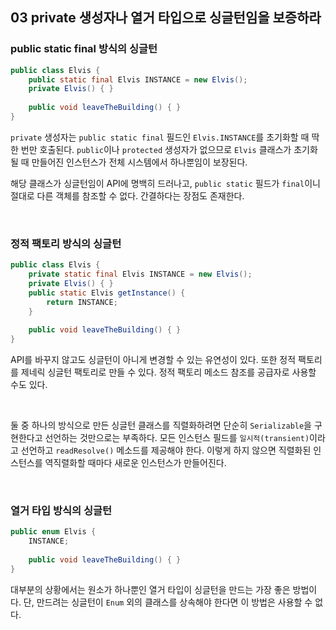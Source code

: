 ## 03 private 생성자나 열거 타입으로 싱글턴임을 보증하라

### public static final 방식의 싱글턴

```java
public class Elvis {
    public static final Elvis INSTANCE = new Elvis();
    private Elvis() { }
    
    public void leaveTheBuilding() { }
}
```

`private` 생성자는 `public static final` 필드인 `Elvis.INSTANCE`를 초기화할 때 딱 한 번만 호출된다. `public`이나 `protected` 생성자가 없으므로 `Elvis` 클래스가 초기화될 때 만들어진 인스턴스가 전체 시스템에서 하나뿐임이 보장된다.

해당 클래스가 싱글턴임이 API에 명백히 드러나고, `public static` 필드가 `final`이니 절대로 다른 객체를 참조할 수 없다. 간결하다는 장점도 존재한다.

<br />

### 정적 팩토리 방식의 싱글턴

```java
public class Elvis {
    private static final Elvis INSTANCE = new Elvis();
    private Elvis() { }
    public static Elvis getInstance() {
        return INSTANCE;
    }
    
    public void leaveTheBuilding() { }
}
```

API를 바꾸지 않고도 싱글턴이 아니게 변경할 수 있는 유연성이 있다. 또한 정적 팩토리를 제네릭 싱글턴 팩토리로 만들 수 있다. 정적 팩토리 메소드 참조를 공급자로 사용할 수도 있다.

<br />

둘 중 하나의 방식으로 만든 싱글턴 클래스를 직렬화하려면 단순히 `Serializable`을 구현한다고 선언하는 것만으로는 부족하다. 모든 인스턴스 필드를 `일시적(transient)`이라고 선언하고 `readResolve()` 메소드를 제공해야 한다. 이렇게 하지 않으면 직렬화된 인스턴스를 역직렬화할 때마다 새로운 인스턴스가 만들어진다.

<br />

### 열거 타입 방식의 싱글턴

```java
public enum Elvis {
    INSTANCE;
    
    public void leaveTheBuilding() { }
}
```

대부분의 상황에서는 원소가 하나뿐인 열거 타입이 싱글턴을 만드는 가장 좋은 방법이다. 단, 만드려는 싱글턴이 `Enum` 외의 클래스를 상속해야 한다면 이 방법은 사용할 수 없다.